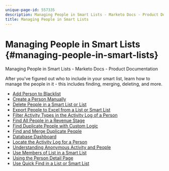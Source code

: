 ```yaml
---
unique-page-id: 557335
description: Managing People in Smart Lists - Marketo Docs - Product Documentation
title: Managing People in Smart Lists
---
```


# Managing People in Smart Lists {#managing-people-in-smart-lists}

Managing People in Smart Lists - Marketo Docs - Product Documentation

After you've figured out who to include in your smart list, learn how to manage the people in it - this includes&nbsp;finding, merging, deleting, and more.

* [Add Person to Blacklist](managing-people-in-smart-lists/add-person-to-blacklist.md)
* [Create a Person Manually](managing-people-in-smart-lists/create-a-person-manually.md)
* [Delete People in a Smart List or List](managing-people-in-smart-lists/delete-people-in-a-smart-list-or-list.md)
* [Export People to Excel from a List or Smart List](managing-people-in-smart-lists/export-people-to-excel-from-a-list-or-smart-list.md)
* [Filter Activity Types in the Activity Log of a Person](managing-people-in-smart-lists/filter-activity-types-in-the-activity-log-of-a-person.md)
* [Find All People in a Revenue Stage](managing-people-in-smart-lists/find-all-people-in-a-revenue-stage.md)
* [Find Duplicate People with Custom Logic](managing-people-in-smart-lists/find-duplicate-people-with-custom-logic.md)
* [Find and Merge Duplicate People](managing-people-in-smart-lists/find-and-merge-duplicate-people.md)
* [Database Dashboard](managing-people-in-smart-lists/database-dashboard.md)
* [Locate the Activity Log for a Person](managing-people-in-smart-lists/locate-the-activity-log-for-a-person.md)
* [Understanding Anonymous Activity and People](managing-people-in-smart-lists/understanding-anonymous-activity-and-people.md)
* [Use Members of List in a Smart List](managing-people-in-smart-lists/use-members-of-list-in-a-smart-list.md)
* [Using the Person Detail Page](managing-people-in-smart-lists/using-the-person-detail-page.md)
* [Use Quick Find in a List or Smart List](managing-people-in-smart-lists/use-quick-find-in-a-list-or-smart-list.md)

